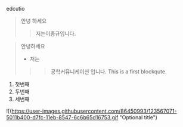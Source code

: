 edcutio
> 안녕 하세요 
>> 저는이종규입니다.


> 안녕하세요
> + 저는
>>> 공학커뮤니케이션 입니다.
>>> This is a first blockqute.

1) 첫번째
2) 두번째
3) 세번째




![(https://user-images.githubusercontent.com/86450993/123567071-5011b400-d7fc-11eb-8547-6c6b65d16753.gif "Optional title")
